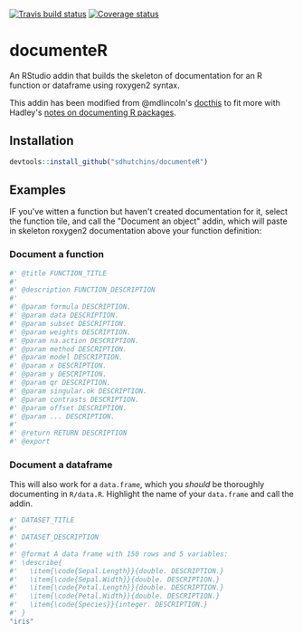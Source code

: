 [![Travis build status](https://travis-ci.org/sdhutchins/documenteR.svg?branch=master)](https://travis-ci.org/sdhutchins/documenteR)
[![Coverage status](https://codecov.io/gh/sdhutchins/documenteR/branch/master/graph/badge.svg)](https://codecov.io/github/sdhutchins/documenteR?branch=master)

# documenteR

An RStudio addin that builds the skeleton of documentation for an R function or dataframe using roxygen2 syntax.

This addin has been modified from @mdlincoln's [docthis](https://github.com/mdlincoln/docthis) to fit more with Hadley's [notes on documenting R packages](http://r-pkgs.had.co.nz/man.html).


## Installation

```r
devtools::install_github("sdhutchins/documenteR")
```

## Examples

IF you've witten a function but haven't created documentation for it, select the function tile, and call the "Document an object" addin, which will paste in skeleton roxygen2 documentation above your function definition:

### Document a function

```r
#' @title FUNCTION_TITLE
#'
#' @description FUNCTION_DESCRIPTION
#'
#' @param formula DESCRIPTION.
#' @param data DESCRIPTION.
#' @param subset DESCRIPTION.
#' @param weights DESCRIPTION.
#' @param na.action DESCRIPTION.
#' @param method DESCRIPTION.
#' @param model DESCRIPTION.
#' @param x DESCRIPTION.
#' @param y DESCRIPTION.
#' @param qr DESCRIPTION.
#' @param singular.ok DESCRIPTION.
#' @param contrasts DESCRIPTION.
#' @param offset DESCRIPTION.
#' @param ... DESCRIPTION.
#'
#' @return RETURN DESCRIPTION
#' @export
```

### Document a dataframe

This will also work for a `data.frame`, which you _should_ be thoroughly documenting in `R/data.R`.
Highlight the name of your `data.frame` and call the addin.

```r
#' DATASET_TITLE
#'
#' DATASET_DESCRIPTION
#'
#' @format A data frame with 150 rows and 5 variables:
#' \describe{
#'   \item{\code{Sepal.Length}}{double. DESCRIPTION.}
#'   \item{\code{Sepal.Width}}{double. DESCRIPTION.}
#'   \item{\code{Petal.Length}}{double. DESCRIPTION.}
#'   \item{\code{Petal.Width}}{double. DESCRIPTION.}
#'   \item{\code{Species}}{integer. DESCRIPTION.}
#' }
"iris"
```
